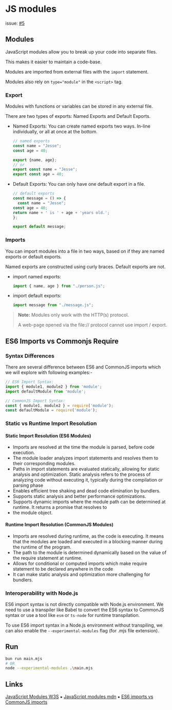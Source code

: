 # JS modules

issue: [#5](https://github.com/ConnecMent/bank/issues/5)

## Modules

JavaScript modules allow you to break up your code into separate files.

This makes it easier to maintain a code-base.

Modules are imported from external files with the `import` statement.

Modules also rely on `type="module"` in the `<script>` tag.

### Export

Modules with functions or variables can be stored in any external file.

There are two types of exports: Named Exports and Default Exports.

- Named Exports: You can create named exports two ways. In-line individually, or all at once at the bottom.

  ```js
  // named exports
  const name = "Jesse";
  const age = 40;

  export {name, age};
  // or 
  export const name = "Jesse";
  export const age = 40;
  ```

- Default Exports: You can only have one default export in a file.

  ```js
  // default exports
  const message = () => {
    const name = "Jesse";
  const age = 40;
  return name + ' is ' + age + 'years old.';
  };

  export default message;
  ```

### Imports

You can import modules into a file in two ways, based on if they are named exports or default exports.

Named exports are constructed using curly braces. Default exports are not.

- import named exports:
  
  ```js
  import { name, age } from "./person.js";
  ```

- import default exports:
  
  ```js
  import message from "./message.js";
  ```

> **Note:**
> Modules only work with the HTTP(s) protocol.
>
> A web-page opened via the file:// protocol cannot use import / export.

## ES6 Imports vs Commonjs Require

### Syntax Differences

There are several difference between ES6 and CommonJS imports which we will explore with following examples:-

```js
// ES6 Import Syntax:
import { module1, module2 } from 'module';
import defaultModule from 'module';
```

``` js
// CommonJS Import Syntax:
const { module1, module2 } = require('module');
const defaultModule = require('module');
```

### Static vs Runtime Import Resolution

#### Static Import Resolution (ES6 Modules)

- Imports are resolved at the time the module is parsed, before code execution.
- The module loader analyzes import statements and resolves them to their corresponding modules.
- Paths in import statements are evaluated statically, allowing for static analysis and optimization. Static analysis refers to the process of analyzing code without executing it, typically during the compilation or parsing phase
- Enables efficient tree shaking and dead code elimination by bundlers.
- Supports static analysis and better performance optimizations.
- Supports dynamic imports where the module path can be determined at runtime. It returns a promise that resolves to
- the module object.

#### Runtime Import Resolution (CommonJS Modules)

- Imports are resolved during runtime, as the code is executing. It means that the modules are loaded and executed in a blocking manner during the runtime of the program.
- The path to the module is determined dynamically based on the value of the require statement at runtime.
- Allows for conditional or computed imports which make require statement to be declared anywhere in the code
- It can make static analysis and optimization more challenging for bundlers.

### Interoperability with Node.js

ES6 import syntax is not directly compatible with Node.js environment. We need to use a transpiler like Babel to convert the ES6 syntax to CommonJS syntax or use a tool like `esm` or `ts-node` for runtime transpilation.

To use ES6 import syntax in a Node.js environment without transpiling, we can also enable the `--experimental-modules` flag (for .mjs file extension).

## Run

```bash
bun run main.mjs
# OR
node --experimental-modules .\main.mjs
```

## Links

[JavaScript Modules W3S](https://www.w3schools.com/js/js_modules.asp)
⁕
[JavaScript modules mdn](https://developer.mozilla.org/en-US/docs/Web/JavaScript/Guide/Modules)
⁕
[ES6 imports vs CommonJS imports](https://medium.com/@rahul.jindal57/es6-imports-vs-commonjs-imports-8e9b66aa04bd)
